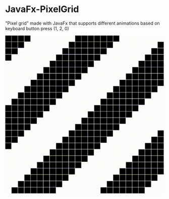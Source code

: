 # JavaFx-PixelGrid

"Pixel grid" made with JavaFx that supports different animations based on keyboard button press (1, 2, 0)

<img src="PixelGrid Optimized 2025-10-28 10-07-45.gif" alt="Alt text 1" width="700"/>

